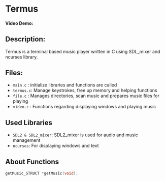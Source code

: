 # Termus
#### Video Demo:  <URL HERE>

## Description:
Termus is a terminal based music player written in C using SDL_mixer and ncurses library.

## Files:
- ```main.c```  : initialize libraries and functions are called
- ```termus.c```: Manage keystrokes, free up memory and helping functions
- ```file.c```  : Manages directories, scan music and prepares music files for playing
- ```video.c``` : Functions regarding displaying windows and playing music

## Used Libraries
- ```SDL2 & SDL2_mixer```: SDL2_mixer is used for audio and music management
- ```ncurses```: For displaying windows and text

## About Functions
```c
getMusic_STRUCT *getMusic(void);
```
